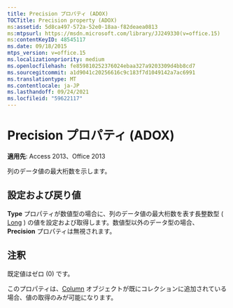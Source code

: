```yaml
---
title: Precision プロパティ (ADOX)
TOCTitle: Precision property (ADOX)
ms:assetid: 5d8ca497-572a-52e0-18aa-f82deaea0813
ms:mtpsurl: https://msdn.microsoft.com/library/JJ249330(v=office.15)
ms:contentKeyID: 48545117
ms.date: 09/18/2015
mtps_version: v=office.15
ms.localizationpriority: medium
ms.openlocfilehash: fe859810252376024ebaa327a9203309d4bb8cd7
ms.sourcegitcommit: a1d9041c20256616c9c183f7d1049142a7ac6991
ms.translationtype: MT
ms.contentlocale: ja-JP
ms.lasthandoff: 09/24/2021
ms.locfileid: "59622117"
---
```

# <a name="precision-property-adox"></a>Precision プロパティ (ADOX)


**適用先**: Access 2013、Office 2013

列のデータ値の最大桁数を示します。

## <a name="settings-and-return-values"></a>設定および戻り値

**Type** プロパティが数値型の場合に、列のデータ値の最大桁数を表す長整数型 ( [Long](https://docs.microsoft.com/office/vba/access/concepts/miscellaneous/type-property-columnadox) ) の値を設定および取得します。数値型以外のデータ型の場合、 **Precision** プロパティは無視されます。

## <a name="remarks"></a>注釈

既定値はゼロ (0) です。

このプロパティは、[Column](column-object-adox.md) オブジェクトが既にコレクションに追加されている場合、値の取得のみが可能になります。

